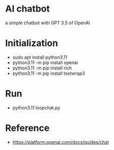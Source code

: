 # AI chatbot
a simple chatbot with GPT 3.5 of OpenAI

# Initialization
- sudo apt install python3.11
- python3.11 -m pip install openai
- python3.11 -m pip install rich
- python3.11 -m pip install textwrap3

# Run
- python3.11 loopchat.py

# Reference
- https://platform.openai.com/docs/guides/chat
